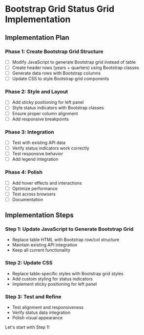 # Bootstrap Grid Status Grid Implementation

## Implementation Plan

### Phase 1: Create Bootstrap Grid Structure
- [ ] Modify JavaScript to generate Bootstrap grid instead of table
- [ ] Create header rows (years + quarters) using Bootstrap classes
- [ ] Generate data rows with Bootstrap columns
- [ ] Update CSS to style Bootstrap grid components

### Phase 2: Style and Layout
- [ ] Add sticky positioning for left panel
- [ ] Style status indicators with Bootstrap classes
- [ ] Ensure proper column alignment
- [ ] Add responsive breakpoints

### Phase 3: Integration
- [ ] Test with existing API data
- [ ] Verify status indicators work correctly
- [ ] Test responsive behavior
- [ ] Add legend integration

### Phase 4: Polish
- [ ] Add hover effects and interactions
- [ ] Optimize performance
- [ ] Test across browsers
- [ ] Documentation

## Implementation Steps

### Step 1: Update JavaScript to Generate Bootstrap Grid
- Replace table HTML with Bootstrap row/col structure
- Maintain existing API integration
- Keep all current functionality

### Step 2: Update CSS
- Replace table-specific styles with Bootstrap grid styles
- Add custom styling for status indicators
- Implement sticky positioning for left panel

### Step 3: Test and Refine
- Test alignment and responsiveness
- Verify status data integration
- Polish visual appearance

Let's start with Step 1!
